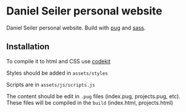 # Daniel Seiler personal website

Daniel Seiler personal website. Build with [pug](https://pugjs.org/api/getting-started.html) and [sass](https://sass-lang.com/).

## Installation

To compile it to html and CSS use [codekit](https://codekitapp.com/)

Styles should be added in `assets/styles`

Scripts are in `assets/js/scripts.js`

The content should be edit in `.pug` files (index.pug, projects.pug, etc). These files will be compiled in the `build` (index.html, projects.html)
